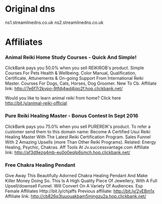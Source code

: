 # Original dns

 ns1.streamlinedns.co.uk
 ns2.streamlinedns.co.uk

# Affiliates


### Animal Reiki Home Study Courses - Quick And Simple!

ClickBank pays you 50.0% when you sell REIKIROB's product.
Simple Courses For Pets Health & Wellbeing. Color Manual, Qualification, Certificate, Attunements & On-going
Support From International Reiki Master. Courses For Dogs, Cats, Horses, Dog Groomer. New To Cb.
Affiliate link: http://7e6f7r2kvpo-9tfdj4wd4iqo2f.hop.clickbank.net/

Would you like to learn animal reiki from home? Click here http://bit.ly/animal-reiki-official


### Pure Reiki Healing Master - Bonus Contest In Sept 2016

ClickBank pays you 75.0% when you sell PUREREIK's product. To refer a customer send them to this domain name:
Become A Certified Usui Reiki Healing Master With The Latest Reiki Certification Program. Sales Funnel With 2 Amazing
Upsells (more Than Other Reiki Programs). Related: Energy Healing, Psychic, Chakras. Aff Tools At Jv.successvantage.com
Affiliate link: http://af3d9ezg4mb-eu0o0eqlp6smch.hop.clickbank.net/


### Free Chakra Healing Pendant

Give Away This Beautifully Adorned Chakra Healing Pendant And Make Killer Money Doing So. This Is A High Quality Piece
Of Jewellery, With A Full Upsell/downsell Funnel. Will Convert On A Variety Of Audiences.
Esp Female Affiliates Http://bit.ly/chjaffs
Previous affiliate: http://bit.ly/2yEBm1x
Affiliate link: http://cb826q3luuouakbam5mjngzu2a.hop.clickbank.net/

